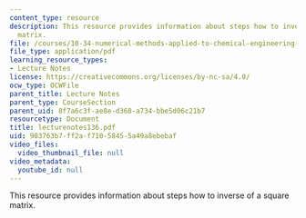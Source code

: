 ```yaml
---
content_type: resource
description: This resource provides information about steps how to inverse of a square
  matrix.
file: /courses/10-34-numerical-methods-applied-to-chemical-engineering-fall-2005/903763b7ff2af71058455a49a8ebebaf_lecturenotes136.pdf
file_type: application/pdf
learning_resource_types:
- Lecture Notes
license: https://creativecommons.org/licenses/by-nc-sa/4.0/
ocw_type: OCWFile
parent_title: Lecture Notes
parent_type: CourseSection
parent_uid: 8f7a6c3f-ae8e-d368-a734-bbe5d06c21b7
resourcetype: Document
title: lecturenotes136.pdf
uid: 903763b7-ff2a-f710-5845-5a49a8ebebaf
video_files:
  video_thumbnail_file: null
video_metadata:
  youtube_id: null
---
```

This resource provides information about steps how to inverse of a square matrix.